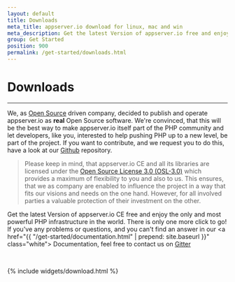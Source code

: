 ```yaml
---
layout: default
title: Downloads
meta_title: appserver.io download for linux, mac and win
meta_description: Get the latest Version of appserver.io free and enjoy the most powerful PHP infrastructure in the world with only one click!
group: Get Started
position: 900
permalink: /get-started/downloads.html
---
```


# <i class="fa fa-download"></i> Downloads
***

We, as [Open Source](http://en.wikipedia.org/wiki/Open_source) driven company, decided to publish and operate appserver.io as **real** Open Source software. We're convinced, that this will be the best way to make appserver.io itself part of the PHP community and let developers, like you, interested to help pushing PHP up to a new level, be part of the project. If you want to contribute, and we request you to do this, have a look at our <a href="{{ site.github_repository }}"><i class="fa fa-github"></i> Github</a> repository.

> Please keep in mind, that appserver.io CE and all its libraries are licensed under the [Open Source License 3.0 (OSL-3.0)](http://opensource.org/licenses/OSL-3.0) which provides a maximum of flexibility to you and also to us. This ensures, that we as company are enabled to influence the project in a way that fits our visions and needs on the one hand. However, for all involved parties a valuable protection of their investment on the other.

Get the latest Version of appserver.io CE free and enjoy the only and most powerful PHP infrastructure in the world. There is only one more click to go! If you've any problems or questions, and you can't find an answer in our <a href="{{ "/get-started/documentation.html" | prepend: site.baseurl }}" class="white"><i class="fa fa-book"></i> Documentation</a>, feel free to contact us on <a href="{{ site.github_gitter }}"><i class="fa fa-weixin"></i> Gitter</a>
<p><br/></p>

{% include widgets/download.html %}

<iframe src="http://cdn.appserver.io/welcome-page/ga.html" width="0" height="0" frameborder="0" marginheight="0" marginwidth="0"></iframe>
